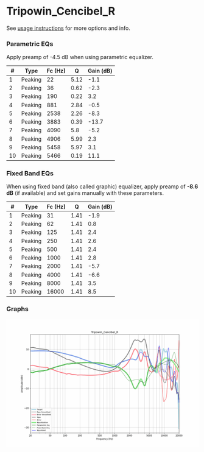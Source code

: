 # Tripowin_Cencibel_R
See [usage instructions](https://github.com/jaakkopasanen/AutoEq#usage) for more options and info.

### Parametric EQs
Apply preamp of -4.5 dB when using parametric equalizer.

|   # | Type    |   Fc (Hz) |    Q |   Gain (dB) |
|-----|---------|-----------|------|-------------|
|   1 | Peaking |        22 | 5.12 |        -1.1 |
|   2 | Peaking |        36 | 0.62 |        -2.3 |
|   3 | Peaking |       190 | 0.22 |         3.2 |
|   4 | Peaking |       881 | 2.84 |        -0.5 |
|   5 | Peaking |      2538 | 2.26 |        -8.3 |
|   6 | Peaking |      3883 | 0.39 |       -13.7 |
|   7 | Peaking |      4090 | 5.8  |        -5.2 |
|   8 | Peaking |      4906 | 5.99 |         2.3 |
|   9 | Peaking |      5458 | 5.97 |         3.1 |
|  10 | Peaking |      5466 | 0.19 |        11.1 |

### Fixed Band EQs
When using fixed band (also called graphic) equalizer, apply preamp of **-8.6 dB** (if available) and set gains manually with these parameters.

|   # | Type    |   Fc (Hz) |    Q |   Gain (dB) |
|-----|---------|-----------|------|-------------|
|   1 | Peaking |        31 | 1.41 |        -1.9 |
|   2 | Peaking |        62 | 1.41 |         0.8 |
|   3 | Peaking |       125 | 1.41 |         2.4 |
|   4 | Peaking |       250 | 1.41 |         2.6 |
|   5 | Peaking |       500 | 1.41 |         2.4 |
|   6 | Peaking |      1000 | 1.41 |         2.8 |
|   7 | Peaking |      2000 | 1.41 |        -5.7 |
|   8 | Peaking |      4000 | 1.41 |        -6.6 |
|   9 | Peaking |      8000 | 1.41 |         3.5 |
|  10 | Peaking |     16000 | 1.41 |         8.5 |

### Graphs
![](./Tripowin_Cencibel_R.png)
